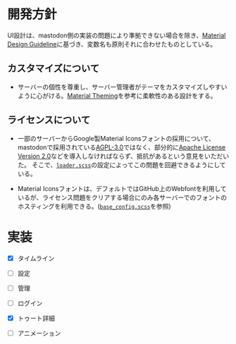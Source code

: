 # 開発方針

UI設計は、mastodon側の実装の問題により準拠できない場合を除き、[Material Design Guideline](https://material.io/design/)に基づき、変数名も原則それに合わせたものとしている。

## カスタマイズについて

* サーバーの個性を尊重し、サーバー管理者がテーマをカスタマイズしやすいように心がける。[Material Theming](https://material.io/design/material-theming/)を参考に柔軟性のある設計をする。

## ライセンスについて

* 一部のサーバーからGoogle製Material Iconsフォントの採用について、mastodonで採用されている[AGPL-3.0](https://www.gnu.org/licenses/licenses.html#AGPL)ではなく、部分的に[Apache License Version 2.0](https://www.apache.org/licenses/LICENSE-2.0)などを導入しなければならず、抵抗があるという意見をいただいた。 そこで、[`loader.scss`](../src/mastodon-material/loader.scss)の設定によってこの問題を回避できるようにしている。

* Material Iconsフォントは、デフォルトではGitHub上のWebfontを利用しているが、ライセンス問題をクリアする場合にのみ各サーバーでのフォントのホスティングを利用できる。([`base_config.scss`](../src/mastodon-material/theme/base_config.scss)を参照)

# 実装

- [x] タイムライン

- [ ] 設定

- [ ] 管理

- [ ] ログイン

- [x] トゥート詳細

- [ ] アニメーション
